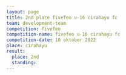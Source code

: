 ```yaml
---
layout: page
title: 2nd place fivefeo u-16 cirahayu fc
team: development-team
competition: fivefeo
competition-name: fivefeo u-16 cirahayu fc
competition-date: 10 oktober 2022
place: cirahayu
result:
  place: 2nd
  standing:
---
```

